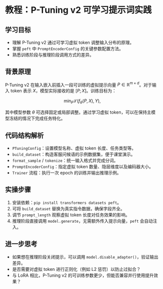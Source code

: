 # 教程：P-Tuning v2 可学习提示词实践

## 学习目标
- 理解 P-Tuning v2 通过可学习虚拟 token 调整输入分布的原理。
- 掌握 `peft` 中 `PromptEncoderConfig` 的关键参数配置方法。
- 熟悉训练阶段与推理阶段调用方式的差异。

## 背景原理
P-Tuning v2 在输入嵌入前插入一段可训练的虚拟提示向量 $P \in \mathbb{R}^{m \times d}$。对于输入 token 表示 $X$，模型实际接收的是 $[P; X]$。训练目标为：

$$
\min_{P} \mathcal{L}(f_{\theta}(P, X), Y),
$$

其中模型参数 $\theta$ 可选择固定或局部调整。通过学习虚拟 token，可以在保持主模型冻结的情况下完成任务特化。

## 代码结构解析
- `PTuningConfig`：设置模型名称、虚拟 token 长度、任务类型等。
- `build_dataset`：构造客服问候语的示例数据集，便于课堂演示。
- `format_sample` / `tokenize`：统一输入格式并完成分词。
- `PromptEncoderConfig`：指定虚拟 token 数量、隐层维度以及编码器大小。
- `Trainer` 流程：执行一次 epoch 的训练并输出推理示例。

## 实操步骤
1. 安装依赖：`pip install transformers datasets peft`。
2. 可将 `build_dataset` 替换为真实指令数据，确保字段齐全。
3. 调节 `prompt_length` 观察虚拟 token 长度对任务效果的影响。
4. 推理阶段直接调用 `model.generate`，无需额外传入提示向量，`peft` 会自动注入。

## 进一步思考
- 如果想在推理阶段关闭提示，可以调用 `model.disable_adapter()`，验证输出差异。
- 是否需要对虚拟 token 进行正则化（例如 L2 惩罚）以防止过拟合？
- 与 LoRA 相比，P-Tuning v2 的可训练参数更少，但能否兼容并行使用提升效果？
